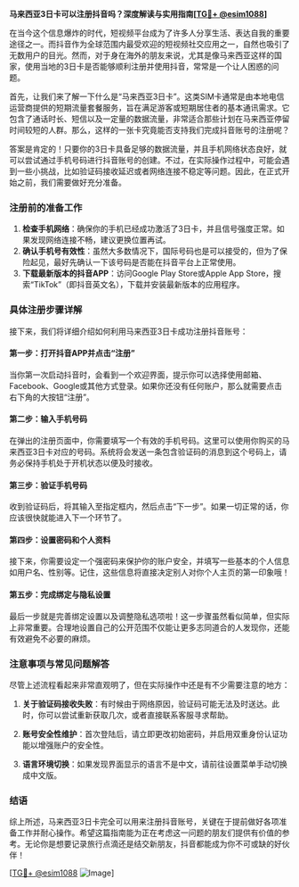 **马来西亚3日卡可以注册抖音吗？深度解读与实用指南[[TG💪+ @esim1088](https://t.me/s/esim1088)]**

在当今这个信息爆炸的时代，短视频平台成为了许多人分享生活、表达自我的重要途径之一。而抖音作为全球范围内最受欢迎的短视频社交应用之一，自然也吸引了无数用户的目光。然而，对于身在海外的朋友来说，尤其是像马来西亚这样的国家，使用当地的3日卡是否能够顺利注册并使用抖音，常常是一个让人困惑的问题。

首先，让我们来了解一下什么是“马来西亚3日卡”。这类SIM卡通常是由本地电信运营商提供的短期流量套餐服务，旨在满足游客或短期居住者的基本通讯需求。它包含了通话时长、短信以及一定量的数据流量，非常适合那些计划在马来西亚停留时间较短的人群。那么，这样的一张卡究竟能否支持我们完成抖音账号的注册呢？

答案是肯定的！只要你的3日卡具备足够的数据流量，并且手机网络状态良好，就可以尝试通过手机号码进行抖音账号的创建。不过，在实际操作过程中，可能会遇到一些小挑战，比如验证码接收延迟或者网络连接不稳定等问题。因此，在正式开始之前，我们需要做好充分准备。

### 注册前的准备工作

1. **检查手机网络**：确保你的手机已经成功激活了3日卡，并且信号强度正常。如果发现网络连接不畅，建议更换位置再试。
2. **确认手机号有效性**：虽然大多数情况下，国际号码也是可以接受的，但为了保险起见，最好先确认一下该号码是否能在抖音平台上正常使用。
3. **下载最新版本的抖音APP**：访问Google Play Store或Apple App Store，搜索“TikTok”（即抖音英文名），下载并安装最新版本的应用程序。

### 具体注册步骤详解

接下来，我们将详细介绍如何利用马来西亚3日卡成功注册抖音账号：

#### 第一步：打开抖音APP并点击“注册”
当你第一次启动抖音时，会看到一个欢迎界面，提示你可以选择使用邮箱、Facebook、Google或其他方式登录。如果你还没有任何账户，那么就需要点击右下角的大按钮“注册”。

#### 第二步：输入手机号码
在弹出的注册页面中，你需要填写一个有效的手机号码。这里可以使用你购买的马来西亚3日卡对应的号码。系统将会发送一条包含验证码的消息到这个号码上，请务必保持手机处于开机状态以便及时接收。

#### 第三步：验证手机号码
收到验证码后，将其输入至指定框内，然后点击“下一步”。如果一切正常的话，你应该很快就能进入下一个环节了。

#### 第四步：设置密码和个人资料
接下来，你需要设定一个强密码来保护你的账户安全，并填写一些基本的个人信息如用户名、性别等。记住，这些信息将直接决定别人对你个人主页的第一印象哦！

#### 第五步：完成绑定与隐私设置
最后一步就是完善绑定设置以及调整隐私选项啦！这一步骤虽然看似简单，但实际上非常重要。合理地设置自己的公开范围不仅能让更多志同道合的人发现你，还能有效避免不必要的麻烦。

### 注意事项与常见问题解答

尽管上述流程看起来非常直观明了，但在实际操作中还是有不少需要注意的地方：

1. **关于验证码接收失败**：有时候由于网络原因，验证码可能无法及时送达。此时，你可以尝试重新获取几次，或者直接联系客服寻求帮助。
   
2. **账号安全性维护**：首次登陆后，请立即更改初始密码，并启用双重身份认证功能以增强账户的安全性。

3. **语言环境切换**：如果发现界面显示的语言不是中文，请前往设置菜单手动切换成中文版。

### 结语

综上所述，马来西亚3日卡完全可以用来注册抖音账号，关键在于提前做好各项准备工作并耐心操作。希望这篇指南能为正在考虑这一问题的朋友们提供有价值的参考。无论你是想要记录旅行点滴还是结交新朋友，抖音都能成为你不可或缺的好伙伴！

[[TG💪+ @esim1088](https://t.me/s/esim1088) ![Image](https://i.postimg.cc/4NQfJmqS/Snipaste-2025-05-13-00-14-12.png)]